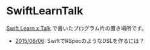# SwiftLearnTalk

[Swift Learn x Talk](https://www.facebook.com/events/1438326419807588/) で書いたプログラム片の置き場所です。

* [2015/06/06](https://github.com/hisa/SwiftLearnTalk/tree/master/20150606): SwiftでRSpecのようなDSLを作るには？
